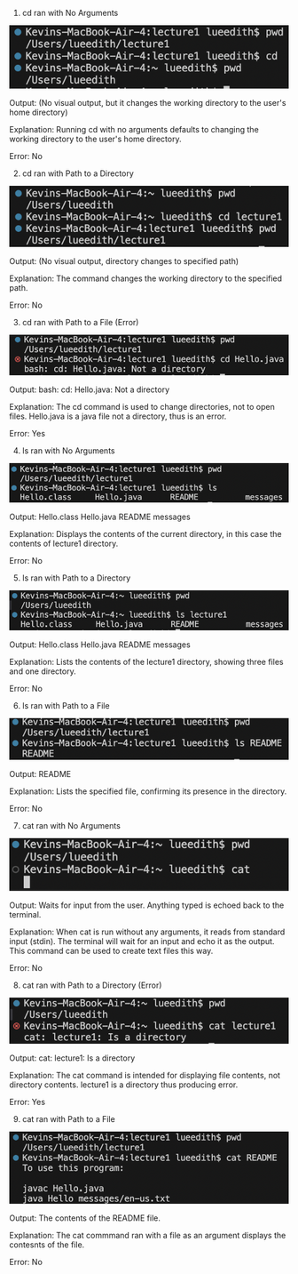 1. cd ran with No Arguments

  ![Image](1.png)
  
  Output: (No visual output, but it changes the working directory to the user's home directory)
  
  Explanation: Running cd with no arguments defaults to changing the working directory to the user's home directory.
  
  Error: No
  
2. cd ran with Path to a Directory

  ![Image](2.png)
  
  Output: (No visual output, directory changes to specified path)
  
  Explanation: The command changes the working directory to the specified path.
  
  Error: No
  
3. cd ran with Path to a File (Error)

  ![Image](3.png)
  
  Output: bash: cd: Hello.java: Not a directory
  
  Explanation: The cd command is used to change directories, not to open files. Hello.java is a java file not a directory, thus is an error.
  
  Error: Yes
  
4. ls ran with No Arguments

  ![Image](4.png)
  
  Output: Hello.class Hello.java README messages
  
  Explanation: Displays the contents of the current directory, in this case the contents of lecture1 directory.
  
  Error: No

5. ls ran with Path to a Directory

  ![Image](5.png)
  
  Output: Hello.class Hello.java README messages
  
  Explanation: Lists the contents of the lecture1 directory, showing three files and one directory.
  
  Error: No

6. ls ran with Path to a File

  ![Image](6.png)
  
  Output: README
  
  Explanation: Lists the specified file, confirming its presence in the directory.
  
  Error: No

7. cat ran with No Arguments

  ![Image](7.png)
  
  Output: Waits for input from the user. Anything typed is echoed back to the terminal.
  
  Explanation: When cat is run without any arguments, it reads from standard input (stdin). The terminal will wait for an input and echo it as the output. This command can be used to create text files this way.
  
  Error: No

8. cat ran with Path to a Directory (Error)

  ![Image](8.png)
  
  Output: cat: lecture1: Is a directory
  
  Explanation: The cat command is intended for displaying file contents, not directory contents. lecture1 is a directory thus producing error.
  
  Error: Yes

9. cat ran with Path to a File

  ![Image](9.png)
  
  Output: The contents of the README file.
  
  Explanation: The cat commmand ran with a file as an argument displays the contesnts of the file.
  
  Error: No
  
